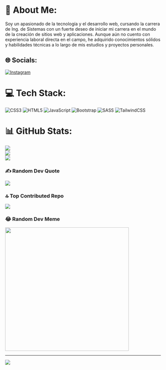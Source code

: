 # 💫 About Me:
Soy un apasionado de la tecnología y el desarrollo web, cursando la carrera de Ing. de Sistemas con un fuerte deseo de iniciar mi carrera en el mundo de la creación de sitios web y aplicaciones. Aunque aún no cuento con experiencia laboral directa en el campo, he adquirido conocimientos sólidos y habilidades técnicas a lo largo de mis estudios y proyectos personales.


## 🌐 Socials:
[![Instagram](https://img.shields.io/badge/Instagram-%23E4405F.svg?logo=Instagram&logoColor=white)](https://instagram.com/https://www.instagram.com/followerspaneld/) 

# 💻 Tech Stack:
![CSS3](https://img.shields.io/badge/css3-%231572B6.svg?style=for-the-badge&logo=css3&logoColor=white) ![HTML5](https://img.shields.io/badge/html5-%23E34F26.svg?style=for-the-badge&logo=html5&logoColor=white) ![JavaScript](https://img.shields.io/badge/javascript-%23323330.svg?style=for-the-badge&logo=javascript&logoColor=%23F7DF1E) ![Bootstrap](https://img.shields.io/badge/bootstrap-%23563D7C.svg?style=for-the-badge&logo=bootstrap&logoColor=white) ![SASS](https://img.shields.io/badge/SASS-hotpink.svg?style=for-the-badge&logo=SASS&logoColor=white) ![TailwindCSS](https://img.shields.io/badge/tailwindcss-%2338B2AC.svg?style=for-the-badge&logo=tailwind-css&logoColor=white)
# 📊 GitHub Stats:
![](https://github-readme-stats.vercel.app/api?username=Rabbituz&theme=dark&hide_border=false&include_all_commits=false&count_private=false)<br/>
![](https://github-readme-streak-stats.herokuapp.com/?user=Rabbituz&theme=dark&hide_border=false)<br/>
![](https://github-readme-stats.vercel.app/api/top-langs/?username=Rabbituz&theme=dark&hide_border=false&include_all_commits=false&count_private=false&layout=compact)

### ✍️ Random Dev Quote
![](https://quotes-github-readme.vercel.app/api?type=horizontal&theme=radical)

### 🔝 Top Contributed Repo
![](https://github-contributor-stats.vercel.app/api?username=Rabbituz&limit=5&theme=dark&combine_all_yearly_contributions=true)

### 😂 Random Dev Meme
<img src='https://randommeme-five.vercel.app/' style="height: 400px;"/>

---
[![](https://visitcount.itsvg.in/api?id=Rabbituz&icon=0&color=0)](https://visitcount.itsvg.in)

<!-- Proudly created with GPRM ( https://gprm.itsvg.in ) -->
